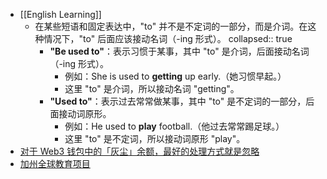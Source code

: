 - [[English Learning]]
	- 在某些短语和固定表达中，"to" 并不是不定词的一部分，而是介词。在这种情况下，"to" 后面应该接动名词（-ing 形式）。
	  collapsed:: true
		- **"Be used to"**：表示习惯于某事，其中 "to" 是介词，后面接动名词（-ing 形式）。
			- 例如：She is used to **getting** up early.（她习惯早起。）
			- 这里 "to" 是介词，所以接动名词 "getting"。
		- **"Used to"**：表示过去常常做某事，其中 "to" 是不定词的一部分，后面接动词原形。
			- 例如：He used to **play** football.（他过去常常踢足球。）
			- 这里 "to" 是不定词，所以接动词原形 "play"。
- [对于 Web3 钱包中的「灰尘」余额，最好的处理方式就是忽略](https://www.reddit.com/r/ledgerwallet/comments/14rjthk/how_to_clean_small_amounts_form_wallets/)
- [加州全球教育项目](https://cgepresources.org/)